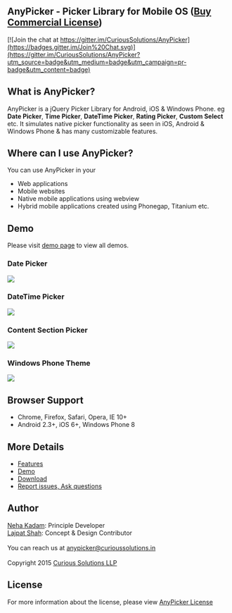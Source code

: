 ## AnyPicker - Picker Library for Mobile OS ([Buy Commercial License](https://gumroad.com/l/KZbgg "AnyPicker License"))

[![Join the chat at https://gitter.im/CuriousSolutions/AnyPicker](https://badges.gitter.im/Join%20Chat.svg)](https://gitter.im/CuriousSolutions/AnyPicker?utm_source=badge&utm_medium=badge&utm_campaign=pr-badge&utm_content=badge)

## What is AnyPicker?
AnyPicker is a jQuery Picker Library for Android, iOS & Windows Phone. eg **Date Picker**, **Time Picker**, **DateTime Picker**, **Rating Picker**, **Custom Select** etc. It simulates native picker functionality as seen in iOS, Android & Windows Phone & has many customizable features. 
 
## Where can I use AnyPicker?
You can use AnyPicker in your 
- Web applications
- Mobile websites
- Native mobile applications using webview
- Hybrid mobile applications created using Phonegap, Titanium etc.

## Demo
Please visit [demo page](https://curioussolutions.in/libraries/anypicker/ "AnyPicker Demo") to view all demos. <br/>
### Date Picker
![](http://curioussolutions.in/libraries/anypicker/content/images/github-datepicker.png)
### DateTime Picker
![](http://curioussolutions.in/libraries/anypicker/content/images/github-datetimepicker.png)
### Content Section Picker
![](http://curioussolutions.in/libraries/anypicker/content/images/github-contentsection.png)
### Windows Phone Theme
![](http://curioussolutions.in/libraries/anypicker/content/images/github-windowsphone.png)

## Browser Support
- Chrome, Firefox, Safari, Opera, IE 10+
- Android 2.3+, iOS 6+, Windows Phone 8

## More Details
- [Features](https://curioussolutions.in/libraries/anypicker/ "AnyPicker Features")
- [Demo](https://curioussolutions.in/libraries/anypicker/ "AnyPicker Demo")
- [Download](https://curioussolutions.in/libraries/anypicker/ "Download AnyPicker")
- [Report issues, Ask questions](https://github.com/CuriousSolutions/AnyPicker/issues "Report Issues")

## Author
[Neha Kadam](https://github.com/nehakadam): Principle Developer<br/> 
[Lajpat Shah](https://github.com/lajpatshah): Concept & Design Contributor
<br/> <br/> 
You can reach us at [anypicker@curioussolutions.in](mailto:anypicker@curioussolutions.in) <br/> <br/> 
Copyright 2015 [Curious Solutions LLP](https://github.com/CuriousSolutions)

## License
For more information about the license, please view [AnyPicker License](https://curioussolutions.in/libraries/anypicker/content/license.htm "AnyPicker License")

